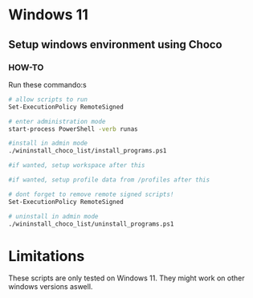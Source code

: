# Windows 11

## Setup windows environment using Choco

### HOW-TO

Run these commando:s

```bash
# allow scripts to run
Set-ExecutionPolicy RemoteSigned

# enter administration mode
start-process PowerShell -verb runas 

#install in admin mode
./wininstall_choco_list/install_programs.ps1

#if wanted, setup workspace after this

#if wanted, setup profile data from /profiles after this

# dont forget to remove remote signed scripts!
Set-ExecutionPolicy RemoteSigned
```

```bash
# uninstall in admin mode
./wininstall_choco_list/uninstall_programs.ps1
```

# Limitations
These scripts are only tested on Windows 11. They might work on other windows versions aswell.